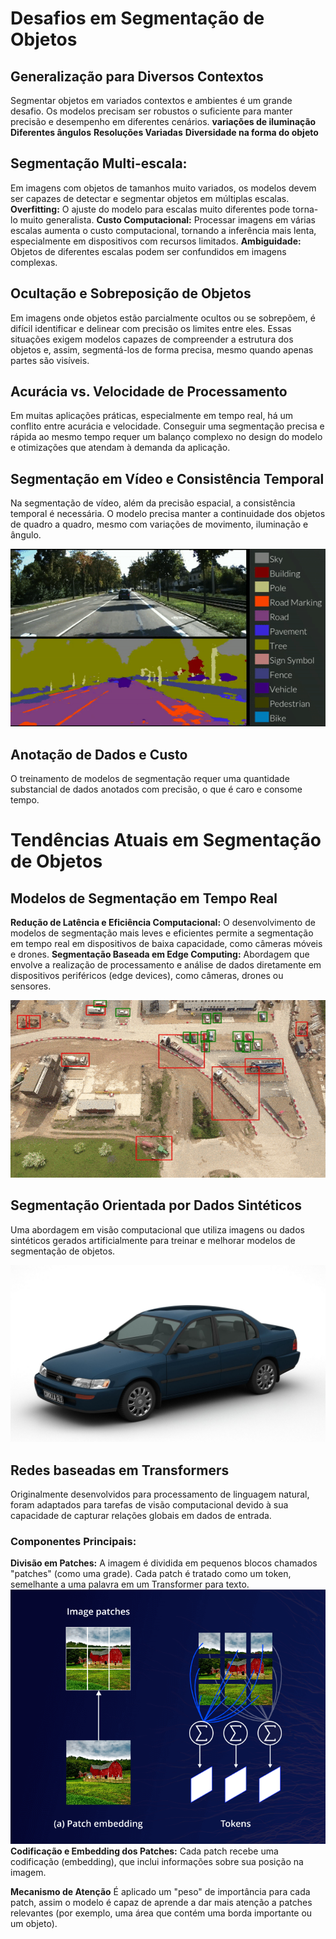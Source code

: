 # Desafios em Segmentação de Objetos

## Generalização para Diversos Contextos
Segmentar objetos em variados contextos e ambientes é um grande desafio. Os modelos precisam ser robustos o suficiente para manter precisão e desempenho em diferentes cenários. 
**variações de iluminação**
**Diferentes ângulos**
**Resoluções Variadas**
**Diversidade na forma do objeto**

## Segmentação Multi-escala:
Em imagens com objetos de tamanhos muito variados, os modelos devem ser capazes de detectar e segmentar objetos em múltiplas escalas. 
**Overfitting:** O ajuste do modelo para escalas muito diferentes pode torna-lo muito generalista.
**Custo Computacional:** Processar imagens em várias escalas aumenta o custo computacional, tornando a inferência mais lenta, especialmente em dispositivos com recursos limitados.
**Ambiguidade:** Objetos de diferentes escalas podem ser confundidos em imagens complexas.

## Ocultação e Sobreposição de Objetos
Em imagens onde objetos estão parcialmente ocultos ou se sobrepõem, é difícil identificar e delinear com precisão os limites entre eles. Essas situações exigem modelos capazes de compreender a estrutura dos objetos e, assim, segmentá-los de forma precisa, mesmo quando apenas partes são visíveis.

## Acurácia vs. Velocidade de Processamento
Em muitas aplicações práticas, especialmente em tempo real, há um conflito entre acurácia e velocidade. Conseguir uma segmentação precisa e rápida ao mesmo tempo requer um balanço complexo no design do modelo e otimizações que atendam à demanda da aplicação.

## Segmentação em Vídeo e Consistência Temporal
Na segmentação de vídeo, além da precisão espacial, a consistência temporal é necessária. O modelo precisa manter a continuidade dos objetos de quadro a quadro, mesmo com variações de movimento, iluminação e ângulo.

![Segmentação em Vídeo](../images/segmentacao-video.gif)

## Anotação de Dados e Custo
O treinamento de modelos de segmentação requer uma quantidade substancial de dados anotados com precisão, o que é caro e consome tempo. 

# Tendências Atuais em Segmentação de Objetos

## Modelos de Segmentação em Tempo Real
**Redução de Latência e Eficiência Computacional:** O desenvolvimento de modelos de segmentação mais leves e eficientes permite a segmentação em tempo real em dispositivos de baixa capacidade, como câmeras móveis e drones.
**Segmentação Baseada em Edge Computing:** Abordagem que envolve a realização de processamento e análise de dados diretamente em dispositivos periféricos (edge devices), como câmeras, drones ou sensores.

![Detectação Ao vivo](../images/drone-detection.gif)

## Segmentação Orientada por Dados Sintéticos
Uma abordagem em visão computacional que utiliza imagens ou dados sintéticos gerados artificialmente para treinar e melhorar modelos de segmentação de objetos.

![Exemplo de Dado sintético](../images/3d-model-car.png)

## Redes baseadas em Transformers
Originalmente desenvolvidos para processamento de linguagem natural, foram adaptados para tarefas de visão computacional devido à sua capacidade de capturar relações globais em dados de entrada.

### Componentes Principais:
**Divisão em Patches:** A imagem é dividida em pequenos blocos chamados "patches" (como uma grade). Cada patch é tratado como um token, semelhante a uma palavra em um Transformer para texto.
![Divisão em Patches](../images/transformer.png)
**Codificação e Embedding dos Patches:** Cada patch recebe uma codificação (embedding), que inclui informações sobre sua posição na imagem.

**Mecanismo de Atenção** É aplicado um "peso" de importância para cada patch, assim o modelo é capaz de aprende a dar mais atenção a patches relevantes (por exemplo, uma área que contém uma borda importante ou um objeto).